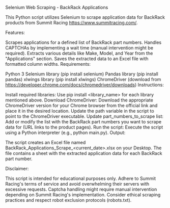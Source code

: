 Selenium Web Scraping - BackRack Applications

This Python script utilizes Selenium to scrape application data for BackRack products from Summit Racing https://www.summitracing.com/.

Features:

Scrapes applications for a defined list of BackRack part numbers.
Handles CAPTCHAs by implementing a wait time (manual intervention might be required).
Extracts various details like Make, Model, and Year from the "Applications" section.
Saves the extracted data to an Excel file with formatted column widths.
Requirements:

Python 3
Selenium library (pip install selenium)
Pandas library (pip install pandas)
xlwings library (pip install xlwings)
ChromeDriver (download from https://developer.chrome.com/docs/chromedriver/downloads)
Instructions:

Install required libraries: Use pip install <library_name> for each library mentioned above.
Download ChromeDriver: Download the appropriate ChromeDriver version for your Chrome browser from the official link and place it in the desired location. Update the path variable in the script to point to the ChromeDriver executable.
Update part_numbers_to_scrape list: Add or modify the list with the BackRack part numbers you want to scrape data for (URL links to the product pages).
Run the script: Execute the script using a Python interpreter (e.g., python main.py).
Output:

The script creates an Excel file named BackRack_Applications_Scrape_<current_date>.xlsx on your Desktop. The file contains a sheet with the extracted application data for each BackRack part number.

Disclaimer:

This script is intended for educational purposes only. Adhere to Summit Racing's terms of service and avoid overwhelming their servers with excessive requests.
Captcha handling might require manual intervention depending on Summit Racing's implementation.
Consider ethical scraping practices and respect robot exclusion protocols (robots.txt).
